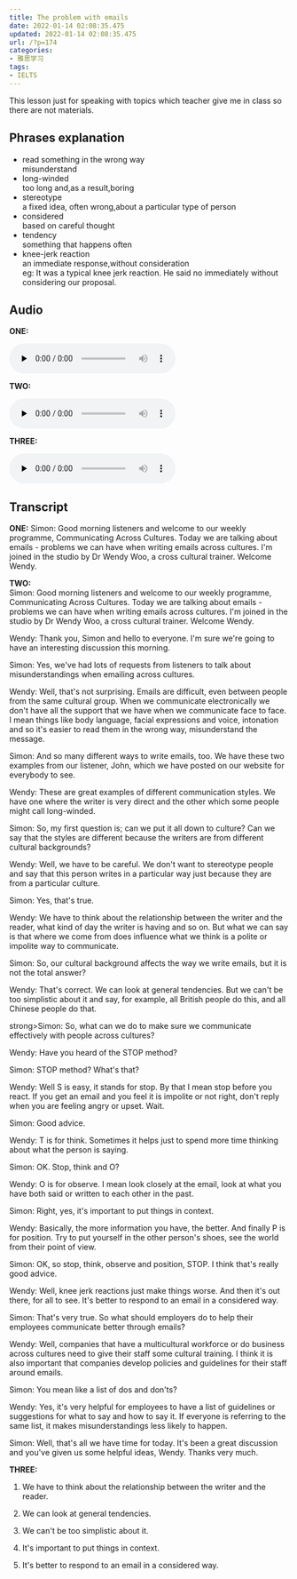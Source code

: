 ```yaml
---
title: The problem with emails
date: 2022-01-14 02:08:35.475
updated: 2022-01-14 02:08:35.475
url: /?p=174
categories: 
- 雅思学习
tags: 
- IELTS
---
```


This lesson just for speaking with topics which teacher give me in class so there are not materials.

## Phrases explanation
+ read something in the wrong way   
	misunderstand
+ long-winded   
	too long and,as a result,boring
+ stereotype   
	a fixed idea, often wrong,about a particular type of person
+ considered   
	based on careful thought
+ tendency   
	something that happens often
+ knee-jerk reaction   
	an immediate response,without consideration   
	eg: It was a typical knee jerk reaction. He said no immediately without considering our proposal.

## Audio
**ONE:**   

<audio src="https://cdn-images.reidosann.top/8b6b7053f9353d9cc4a36a2c9204696b.mp3" preload="none" controls>
  你的浏览器不支持 audio 标签。
</audio>   

**TWO:**   

<audio src="https://cdn-images.reidosann.top/580b1e28d01998282dfb3f191175d394.mp3" preload="none" controls>
  你的浏览器不支持 audio 标签。
</audio>

**THREE:**  
 
<audio src="https://cdn-images.reidosann.top/277b1b320077fabc65f4610771f9d055.mp3" preload="none" controls>
  你的浏览器不支持 audio 标签。
</audio>

## Transcript
**ONE:**
Simon: Good morning listeners and welcome to our weekly programme, Communicating Across Cultures. Today we are talking about emails - problems we can have when writing emails across cultures. I'm joined in the studio by Dr Wendy Woo, a cross cultural trainer. Welcome Wendy.

**TWO:**  
Simon: Good morning listeners and welcome to our weekly programme, Communicating Across Cultures. Today we are talking about emails - problems we can have when writing emails across cultures. I'm joined in the studio by Dr Wendy Woo, a cross cultural trainer. Welcome Wendy.

Wendy: Thank you, Simon and hello to everyone. I'm sure we're going to have an interesting discussion this morning.

Simon: Yes, we've had lots of requests from listeners to talk about misunderstandings when emailing across cultures.

Wendy: Well, that's not surprising. Emails are difficult, even between people from the same cultural group. When we communicate electronically we don't have all the support that we have when we communicate face to face. I mean things like body language, facial expressions and voice, intonation and so it's easier to read them in the wrong way, misunderstand the message.

Simon: And so many different ways to write emails, too. We have these two examples from our listener, John, which we have posted on our website for everybody to see.

Wendy: These are great examples of different communication styles. We have one where the writer is very direct and the other which some people might call long-winded.

Simon: So, my first question is; can we put it all down to culture? Can we say that the styles are different because the writers are from different cultural backgrounds?

Wendy: Well, we have to be careful. We don't want to stereotype people and say that this person writes in a particular way just because they are from a particular culture.

Simon: Yes, that's true.

Wendy: We have to think about the relationship between the writer and the reader, what kind of day the writer is having and so on. But what we can say is that where we come from does influence what we think is a polite or impolite way to communicate.

Simon: So, our cultural background affects the way we write emails, but it is not the total answer?

Wendy: That's correct. We can look at general tendencies. But we can't be too simplistic about it and say, for example, all British people do this, and all Chinese people do that.

strong>Simon: So, what can we do to make sure we communicate effectively with people across cultures?

Wendy: Have you heard of the STOP method?

Simon: STOP method? What's that?

Wendy: Well S is easy, it stands for stop. By that I mean stop before you react. If you get an email and you feel it is impolite or not right, don't reply when you are feeling angry or upset. Wait.

Simon: Good advice.

Wendy: T is for think. Sometimes it helps just to spend more time thinking about what the person is saying.

Simon: OK. Stop, think and O?

Wendy: O is for observe. I mean look closely at the email, look at what you have both said or written to each other in the past.

Simon: Right, yes, it's important to put things in context.

Wendy: Basically, the more information you have, the better. And finally P is for position. Try to put yourself in the other person's shoes, see the world from their point of view.

Simon: OK, so stop, think, observe and position, STOP. I think that's really good advice.

Wendy: Well, knee jerk reactions just make things worse. And then it's out there, for all to see. It's better to respond to an email in a considered way.

Simon: That's very true. So what should employers do to help their employees communicate better through emails?

Wendy: Well, companies that have a multicultural workforce or do business across cultures need to give their staff some cultural training. I think it is also important that companies develop policies and guidelines for their staff around emails.

Simon: You mean like a list of dos and don'ts?

Wendy: Yes, it's very helpful for employees to have a list of guidelines or suggestions for what to say and how to say it. If everyone is referring to the same list, it makes misunderstandings less likely to happen.

Simon: Well, that's all we have time for today. It's been a great discussion and you've given us some helpful ideas, Wendy. Thanks very much.


**THREE:**
1. We have to think about the relationship between the writer and the reader.

2. We can look at general tendencies.

3. We can't be too simplistic about it.

4. It's important to put things in context.

5. It's better to respond to an email in a considered way.